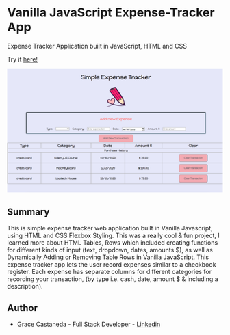 # Vanilla JavaScript Expense-Tracker App

Expense Tracker Application built in JavaScript, HTML and CSS

Try it [here!](https://over45Codes.github.io/expense-tracker/)

![alt text](https://github.com/Gracii/expense-tracker/blob/main/images/grace-expense-tracker.png)

## Summary

This is simple expense tracker web application built in Vanilla Javascript, using HTML and CSS Flexbox Styling. This was a really cool & fun project, I learned more about HTML Tables, Rows which included creating functions for different kinds of input (text, dropdown, dates, amounts $), as well as Dynamically Adding or Removing Table Rows in Vanilla JavaScript.
This expense tracker app lets the user record expenses similar to a checkbook register.
Each expense has separate columns for different categories for recording your transaction, (by type i.e. cash, date, amount $ & including a description).

## Author

- Grace Castaneda - Full Stack Developer - [Linkedin](https://www.linkedin.com/in/castanedagrace/)
